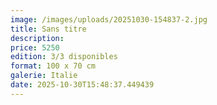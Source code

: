 ```yaml
---
image: /images/uploads/20251030-154837-2.jpg
title: Sans titre
description: 
price: 5250
edition: 3/3 disponibles
format: 100 x 70 cm
galerie: Italie
date: 2025-10-30T15:48:37.449439
---
```

